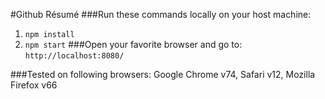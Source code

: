 #Github Résumé
###Run these commands locally on your host machine:
1. `npm install`
2. `npm start`
###Open your favorite browser and go to:
`http://localhost:8080/`

###Tested on following browsers:
Google Chrome v74, Safari v12, Mozilla Firefox v66
